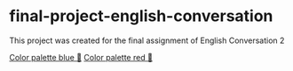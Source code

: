 # final-project-english-conversation

This project was created for the final assignment of English Conversation 2

[Color palette blue 🎨](https://coolors.co/palette/03045e-0077b6-00b4d8-90e0ef-caf0f8)
[Color palette red 🎨](https://coolors.co/palette/590d22-800f2f-a4133c-c9184a-ff4d6d-ff758f-ff8fa3-ffb3c1-ffccd5-fff0f3)
